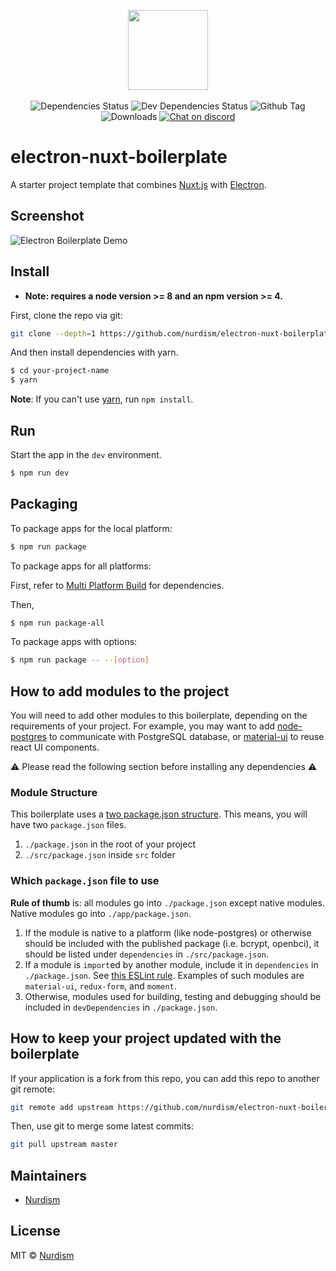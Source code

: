 <p align="center">
  <img width="128" src="https://i.imgur.com/sY8LqKi.png">
  <br><br>
  <img src="https://david-dm.org/nurdism/electron-nuxt-boilerplate/status.svg" alt="Dependencies Status">
  <img src="https://david-dm.org/nurdism/electron-nuxt-boilerplate/dev-status.svg" alt="Dev Dependencies Status">
  <img src="https://img.shields.io/github/tag/nurdism/electron-nuxt-boilerplate.svg" alt="Github Tag">
  <img src="https://img.shields.io/github/downloads/nurdism/electron-nuxt-boilerplate/latest/total.svg" alt="Downloads">
  <a href="https://discord.gg/Kzkd6V3" ><img src="https://img.shields.io/badge/chat-on%20discord-blue.svg" alt="Chat on discord"><a/>
</p>

# electron-nuxt-boilerplate

A starter project template that combines [Nuxt.js](https://github.com/nuxt/nuxt.js) with [Electron](https://electronjs.org/).

## Screenshot

![Electron Boilerplate Demo](https://i.imgur.com/sRFJaCs.gif)

## Install

* **Note: requires a node version >= 8 and an npm version >= 4.**

First, clone the repo via git:

```bash
git clone --depth=1 https://github.com/nurdism/electron-nuxt-boilerplate.git your-project-name
```

And then install dependencies with yarn.

```bash
$ cd your-project-name
$ yarn
```
**Note**: If you can't use [yarn](https://github.com/yarnpkg/yarn), run `npm install`.

## Run

Start the app in the `dev` environment.

```bash
$ npm run dev
```

## Packaging

To package apps for the local platform:

```bash
$ npm run package
```

To package apps for all platforms:

First, refer to [Multi Platform Build](https://www.electron.build/multi-platform-build) for dependencies.

Then,
```bash
$ npm run package-all
```

To package apps with options:

```bash
$ npm run package -- --[option]
```

## How to add modules to the project

You will need to add other modules to this boilerplate, depending on the requirements of your project. For example, you may want to add [node-postgres](https://github.com/brianc/node-postgres) to communicate with PostgreSQL database, or
[material-ui](http://www.material-ui.com/) to reuse react UI components.

⚠️ Please read the following section before installing any dependencies ⚠️

### Module Structure

This boilerplate uses a [two package.json structure](https://github.com/electron-userland/electron-builder/wiki/Two-package.json-Structure). This means, you will have two `package.json` files.

1. `./package.json` in the root of your project
1. `./src/package.json` inside `src` folder

### Which `package.json` file to use

**Rule of thumb** is: all modules go into `./package.json` except native modules. Native modules go into `./app/package.json`.

1. If the module is native to a platform (like node-postgres) or otherwise should be included with the published package (i.e. bcrypt, openbci), it should be listed under `dependencies` in `./src/package.json`.
2. If a module is `import`ed by another module, include it in `dependencies` in `./package.json`.   See [this ESLint rule](https://github.com/benmosher/eslint-plugin-import/blob/master/docs/rules/no-extraneous-dependencies.md). Examples of such modules are `material-ui`, `redux-form`, and `moment`.
3. Otherwise, modules used for building, testing and debugging should be included in `devDependencies` in `./package.json`.

## How to keep your project updated with the boilerplate

If your application is a fork from this repo, you can add this repo to another git remote:

```sh
git remote add upstream https://github.com/nurdism/electron-nuxt-boilerplate.git
```

Then, use git to merge some latest commits:

```sh
git pull upstream master
```

## Maintainers

- [Nurdism](https://github.com/nurdism)

## License
MIT © [Nurdism](https://github.com/nurdism)
